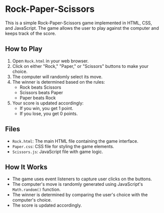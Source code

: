 # Rock-Paper-Scissors

This is a simple Rock-Paper-Scissors game implemented in HTML, CSS, and JavaScript. The game allows the user to play against the computer and keeps track of the score.

## How to Play

1. Open `Rock.html` in your web browser.
2. Click on either "Rock," "Paper," or "Scissors" buttons to make your choice.
3. The computer will randomly select its move.
4. The winner is determined based on the rules:
   - Rock beats Scissors
   - Scissors beats Paper
   - Paper beats Rock
5. Your score is updated accordingly:
   - If you win, you get 1 point.
   - If you lose, you get 0 points.

## Files

- `Rock.html`: The main HTML file containing the game interface.
- `Paper.css`: CSS file for styling the game elements.
- `Scissors.js`: JavaScript file with game logic.

## How It Works

- The game uses event listeners to capture user clicks on the buttons.
- The computer's move is randomly generated using JavaScript's `Math.random()` function.
- The winner is determined by comparing the user's choice with the computer's choice.
- The score is updated accordingly.
